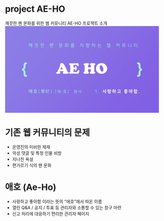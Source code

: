# project AE-HO
깨끗한 팬 문화를 위한 웹 커뮤니티 AE-HO
프로젝트 소개  
![intro AEHO](./src/images/intro.jpg)

# 기존 웹 커뮤니티의 문제
- 운영진의 미비한 제재
- 악성 댓글 및 특정 인물 비방
- 지나친 욕설
- 편가르기 식의 팬 문화

# 애호 (Ae-Ho)
- 사랑하고 좋아함 이라는 뜻의 “애호”에서 따온 이름
- 열린 Q&A / 공지 / 투표 등 관리자와 소통할 수 있는 창구 마련
- 신고 처리에 대응하기 편리한 관리자 페이지


